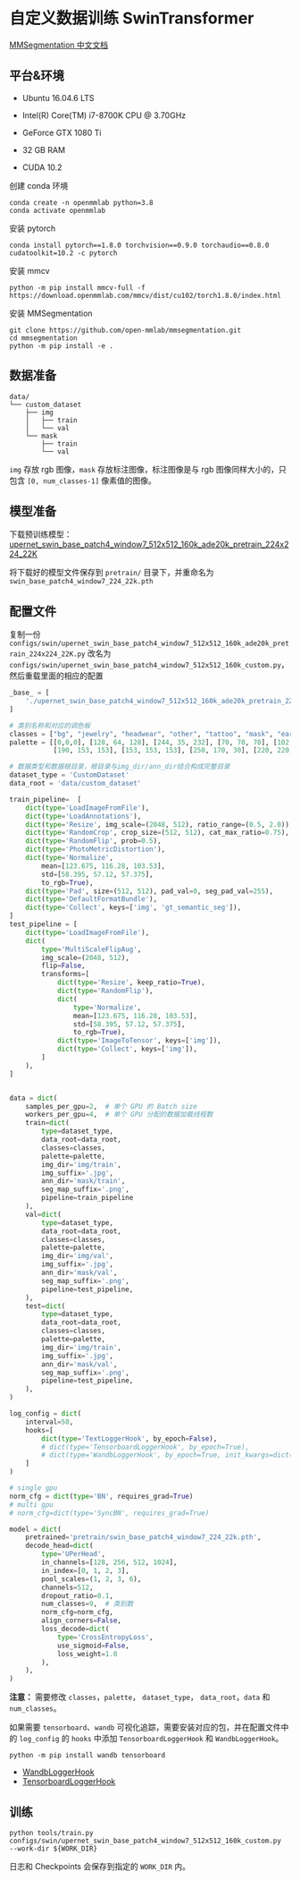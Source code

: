 # 自定义数据训练 SwinTransformer

[MMSegmentation 中文文档](https://mmsegmentation.readthedocs.io/zh_CN/latest/)

## 平台&环境

- Ubuntu 16.04.6 LTS

- Intel(R) Core(TM) i7-8700K CPU @ 3.70GHz
- GeForce GTX 1080 Ti
- 32 GB RAM
- CUDA 10.2

创建 conda 环境

```shell
conda create -n openmmlab python=3.8
conda activate openmmlab
```

安装 pytorch

```shell
conda install pytorch==1.8.0 torchvision==0.9.0 torchaudio==0.8.0 cudatoolkit=10.2 -c pytorch
```

安装 mmcv

```shell
python -m pip install mmcv-full -f https://download.openmmlab.com/mmcv/dist/cu102/torch1.8.0/index.html
```

安装 MMSegmentation

```shell
git clone https://github.com/open-mmlab/mmsegmentation.git
cd mmsegmentation
python -m pip install -e .
```

## 数据准备

```shell
data/
└── custom_dataset
    ├── img
    │   ├── train
    │   └── val
    └── mask
        ├── train
        └── val
```

`img` 存放 rgb 图像，`mask` 存放标注图像，标注图像是与 rgb 图像同样大小的，只包含 `[0, num_classes-1]` 像素值的图像。

## 模型准备

下载预训练模型：[upernet_swin_base_patch4_window7_512x512_160k_ade20k_pretrain_224x224_22K](https://download.openmmlab.com/mmsegmentation/v0.5/swin/upernet_swin_base_patch4_window7_512x512_160k_ade20k_pretrain_224x224_22K/upernet_swin_base_patch4_window7_512x512_160k_ade20k_pretrain_224x224_22K_20210526_211650-762e2178.pth)

将下载好的模型文件保存到 `pretrain/` 目录下，并重命名为 `swin_base_patch4_window7_224_22k.pth`

## 配置文件

复制一份 `configs/swin/upernet_swin_base_patch4_window7_512x512_160k_ade20k_pretrain_224x224_22K.py` 改名为 `configs/swin/upernet_swin_base_patch4_window7_512x512_160k_custom.py`，然后重载里面的相应的配置

```python
_base_ = [
    './upernet_swin_base_patch4_window7_512x512_160k_ade20k_pretrain_224x224_1K.py'
]

# 类别名称和对应的调色板
classes = ["bg", "jewelry", "headwear", "other", "tattoo", "mask", "earphone", "hand", "bag"]
palette = [[0,0,0], [128, 64, 128], [244, 35, 232], [70, 70, 70], [102, 102, 156],
           [190, 153, 153], [153, 153, 153], [250, 170, 30], [220, 220, 0]]

# 数据类型和数据根目录，根目录与img_dir/ann_dir结合构成完整目录
dataset_type = 'CustomDataset'
data_root = 'data/custom_dataset'

train_pipeline=  [
    dict(type='LoadImageFromFile'),
    dict(type='LoadAnnotations'),
    dict(type='Resize', img_scale=(2048, 512), ratio_range=(0.5, 2.0)),
    dict(type='RandomCrop', crop_size=(512, 512), cat_max_ratio=0.75),
    dict(type='RandomFlip', prob=0.5),
    dict(type='PhotoMetricDistortion'),
    dict(type='Normalize',
        mean=[123.675, 116.28, 103.53],
        std=[58.395, 57.12, 57.375],
        to_rgb=True),
    dict(type='Pad', size=(512, 512), pad_val=0, seg_pad_val=255),
    dict(type='DefaultFormatBundle'),
    dict(type='Collect', keys=['img', 'gt_semantic_seg']),
]
test_pipeline = [
    dict(type='LoadImageFromFile'),
    dict(
        type='MultiScaleFlipAug',
        img_scale=(2048, 512),
        flip=False,
        transforms=[
            dict(type='Resize', keep_ratio=True),
            dict(type='RandomFlip'),
            dict(
                type='Normalize',
                mean=[123.675, 116.28, 103.53],
                std=[58.395, 57.12, 57.375],
                to_rgb=True),
            dict(type='ImageToTensor', keys=['img']),
            dict(type='Collect', keys=['img']),
        ]
    ),
]


data = dict(
    samples_per_gpu=2,  # 单个 GPU 的 Batch size
    workers_per_gpu=4,  # 单个 GPU 分配的数据加载线程数
    train=dict(
        type=dataset_type,
        data_root=data_root,
        classes=classes,
        palette=palette,
        img_dir='img/train',
        img_suffix='.jpg',
        ann_dir='mask/train',
        seg_map_suffix='.png',
        pipeline=train_pipeline
    ),
    val=dict(
        type=dataset_type,
        data_root=data_root,
        classes=classes,
        palette=palette,
        img_dir='img/val',
        img_suffix='.jpg',
        ann_dir='mask/val',
        seg_map_suffix='.png',
        pipeline=test_pipeline,
    ),
    test=dict(
        type=dataset_type,
        data_root=data_root,
        classes=classes,
        palette=palette,
        img_dir='img/train',
        img_suffix='.jpg',
        ann_dir='mask/val',
        seg_map_suffix='.png',
        pipeline=test_pipeline,
    ),
)

log_config = dict(
    interval=50, 
    hooks=[
        dict(type='TextLoggerHook', by_epoch=False),
        # dict(type='TensorboardLoggerHook', by_epoch=True),
        # dict(type='WandbLoggerHook', by_epoch=True, init_kwargs=dict(project='mmsegmentation', name='swin_custom')),
    ]
)

# single gpu
norm_cfg = dict(type='BN', requires_grad=True)
# multi gpu
# norm_cfg=dict(type='SyncBN', requires_grad=True)

model = dict(
    pretrained='pretrain/swin_base_patch4_window7_224_22k.pth',
    decode_head=dict(
        type='UPerHead',
        in_channels=[128, 256, 512, 1024],
        in_index=[0, 1, 2, 3],
        pool_scales=(1, 2, 3, 6),
        channels=512,
        dropout_ratio=0.1,
        num_classes=9,  # 类别数
        norm_cfg=norm_cfg,
        align_corners=False,
        loss_decode=dict(
            type='CrossEntropyLoss', 
            use_sigmoid=False, 
            loss_weight=1.0
        ),
    ),
)
```

**注意：** 需要修改 `classes`，`palette`， `dataset_type`， `data_root`，`data` 和 `num_classes`。

如果需要 `tensorboard`、`wandb` 可视化追踪，需要安装对应的包，并在配置文件中的 `log_config` 的 `hooks` 中添加 `TensorboardLoggerHook` 和 `WandbLoggerHook`。

```shell
python -m pip install wandb tensorboard
```

- [WandbLoggerHook](https://mmcv.readthedocs.io/en/latest/_modules/mmcv/runner/hooks/logger/wandb.html)
- [TensorboardLoggerHook](https://mmcv.readthedocs.io/en/latest/_modules/mmcv/runner/hooks/logger/tensorboard.html)

## 训练

```shell
python tools/train.py configs/swin/upernet_swin_base_patch4_window7_512x512_160k_custom.py  --work-dir ${WORK_DIR}
```

日志和 Checkpoints 会保存到指定的 `WORK_DIR` 内。